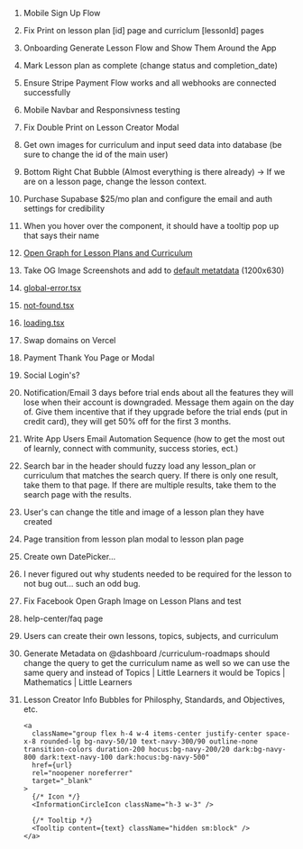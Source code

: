 1. Mobile Sign Up Flow
2. Fix Print on lesson plan [id] page and curriclum [lessonId] pages
3. Onboarding Generate Lesson Flow and Show Them Around the App
4. Mark Lesson plan as complete (change status and completion_date)
5. Ensure Stripe Payment Flow works and all webhooks are connected successfully
6. Mobile Navbar and Responsivness testing
7. Fix Double Print on Lesson Creator Modal
8. Get own images for curriculum and input seed data into database (be sure to change the id of the main user)
9. Bottom Right Chat Bubble (Almost everything is there already) -> If we are on a lesson page, change the lesson context.
10. Purchase Supabase $25/mo plan and configure the email and auth settings for credibility
11. When you hover over the <Avatar /> component, it should have a tooltip pop up that says their name
12. [Open Graph for Lesson Plans and Curriculum](https://nextjs.org/docs/app/api-reference/file-conventions/metadata/opengraph-image)
13. Take OG Image Screenshots and add to [default metatdata](src/lib/meta/defaultMetadata.ts) (1200x630)
14. [global-error.tsx](src/app/global-error.tsx)
15. [not-found.tsx](src/app/not-found.tsx)
16. [loading.tsx](src/app/loading.tsx)
17. Swap domains on Vercel
18. Payment Thank You Page or Modal
19. Social Login's?
20. Notification/Email 3 days before trial ends about all the features they will lose when their account is downgraded. Message them again on the day of. Give them incentive that if they upgrade before the trial ends (put in credit card), they will get 50% off for the first 3 months.
21. Write App Users Email Automation Sequence (how to get the most out of learnly, connect with community, success stories, ect.)
22. Search bar in the header should fuzzy load any lesson_plan or curriculum that matches the search query. If there is only one result, take them to that page. If there are multiple results, take them to the search page with the results.
23. User's can change the title and image of a lesson plan they have created
24. Page transition from lesson plan modal to lesson plan page
25. Create own DatePicker...
26. I never figured out why students needed to be required for the lesson to not bug out... such an odd bug.
27. Fix Facebook Open Graph Image on Lesson Plans and test
28. help-center/faq page
29. Users can create their own lessons, topics, subjects, and curriculum
30. Generate Metadata on @dashboard /curriculum-roadmaps should change the query to get the curriculum name as well so we can use the same query and instead of Topics | Little Learners it would be Topics | Mathematics | Little Learners
31. Lesson Creator Info Bubbles for Philosphy, Standards, and Objectives, etc.

    ```tsx
    <a
      className="group flex h-4 w-4 items-center justify-center space-x-8 rounded-lg bg-navy-50/10 text-navy-300/90 outline-none transition-colors duration-200 hocus:bg-navy-200/20 dark:bg-navy-800 dark:text-navy-100 dark:hocus:bg-navy-500"
      href={url}
      rel="noopener noreferrer"
      target="_blank"
    >
      {/* Icon */}
      <InformationCircleIcon className="h-3 w-3" />

      {/* Tooltip */}
      <Tooltip content={text} className="hidden sm:block" />
    </a>
    ```
